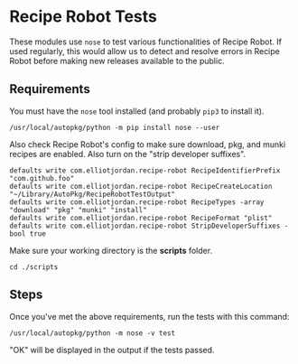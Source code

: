 # Recipe Robot Tests

These modules use `nose` to test various functionalities of Recipe Robot. If used regularly, this would allow us to detect and resolve errors in Recipe Robot before making new releases available to the public.

## Requirements

You must have the `nose` tool installed (and probably `pip3` to install it).

```
/usr/local/autopkg/python -m pip install nose --user
```

Also check Recipe Robot's config to make sure download, pkg, and munki recipes are enabled. Also turn on the "strip developer suffixes".

```
defaults write com.elliotjordan.recipe-robot RecipeIdentifierPrefix "com.github.foo"
defaults write com.elliotjordan.recipe-robot RecipeCreateLocation "~/Library/AutoPkg/RecipeRobotTestOutput"
defaults write com.elliotjordan.recipe-robot RecipeTypes -array "download" "pkg" "munki" "install"
defaults write com.elliotjordan.recipe-robot RecipeFormat "plist"
defaults write com.elliotjordan.recipe-robot StripDeveloperSuffixes -bool true
```

Make sure your working directory is the **scripts** folder.

```
cd ./scripts
```

## Steps

Once you've met the above requirements, run the tests with this command:

```
/usr/local/autopkg/python -m nose -v test
```

"OK" will be displayed in the output if the tests passed.
